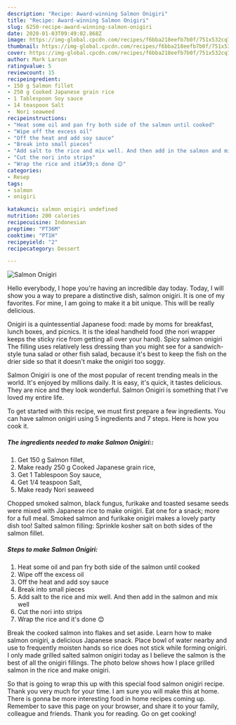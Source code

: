 ```yaml
---
description: "Recipe: Award-winning Salmon Onigiri"
title: "Recipe: Award-winning Salmon Onigiri"
slug: 6250-recipe-award-winning-salmon-onigiri
date: 2020-01-03T09:49:02.868Z
image: https://img-global.cpcdn.com/recipes/f6bba218eefb7b0f/751x532cq70/salmon-onigiri-recipe-main-photo.jpg
thumbnail: https://img-global.cpcdn.com/recipes/f6bba218eefb7b0f/751x532cq70/salmon-onigiri-recipe-main-photo.jpg
cover: https://img-global.cpcdn.com/recipes/f6bba218eefb7b0f/751x532cq70/salmon-onigiri-recipe-main-photo.jpg
author: Mark Larson
ratingvalue: 5
reviewcount: 15
recipeingredient:
- 150 g Salmon fillet
- 250 g Cooked Japanese grain rice
- 1 Tablespoon Soy sauce
- 14 teaspoon Salt
-  Nori seaweed
recipeinstructions:
- "Heat some oil and pan fry both side of the salmon until cooked"
- "Wipe off the excess oil"
- "Off the heat and add soy sauce"
- "Break into small pieces"
- "Add salt to the rice and mix well. And then add in the salmon and mix well"
- "Cut the nori into strips"
- "Wrap the rice and it&#39;s done 😊"
categories:
- Resep
tags:
- salmon
- onigiri

katakunci: salmon onigiri undefined
nutrition: 200 calories
recipecuisine: Indonesian
preptime: "PT36M"
cooktime: "PT1H"
recipeyield: "2"
recipecategory: Dessert

---
```



![Salmon Onigiri](https://img-global.cpcdn.com/recipes/f6bba218eefb7b0f/751x532cq70/salmon-onigiri-recipe-main-photo.jpg)

Hello everybody, I hope you're having an incredible day today. Today, I will show you a way to prepare a distinctive dish, salmon onigiri. It is one of my favorites. For mine, I am going to make it a bit unique. This will be really delicious.

Onigiri is a quintessential Japanese food: made by moms for breakfast, lunch boxes, and picnics. It is the ideal handheld food (the nori wrapper keeps the sticky rice from getting all over your hand). Spicy salmon onigiri The filling uses relatively less dressing than you might see for a sandwich-style tuna salad or other fish salad, because it&#39;s best to keep the fish on the drier side so that it doesn&#39;t make the onigiri too soggy.

Salmon Onigiri is one of the most popular of recent trending meals in the world. It's enjoyed by millions daily. It is easy, it's quick, it tastes delicious. They are nice and they look wonderful. Salmon Onigiri is something that I've loved my entire life.


To get started with this recipe, we must first prepare a few ingredients. You can have salmon onigiri using 5 ingredients and 7 steps. Here is how you cook it.

##### The ingredients needed to make Salmon Onigiri::

1. Get 150 g Salmon fillet,
1. Make ready 250 g Cooked Japanese grain rice,
1. Get 1 Tablespoon Soy sauce,
1. Get 1/4 teaspoon Salt,
1. Make ready  Nori seaweed


Chopped smoked salmon, black fungus, furikake and toasted sesame seeds were mixed with Japanese rice to make onigiri. Eat one for a snack; more for a full meal. Smoked salmon and furikake onigiri makes a lovely party dish too! Salted salmon filling: Sprinkle kosher salt on both sides of the salmon fillet. 

##### Steps to make Salmon Onigiri:

1. Heat some oil and pan fry both side of the salmon until cooked
1. Wipe off the excess oil
1. Off the heat and add soy sauce
1. Break into small pieces
1. Add salt to the rice and mix well. And then add in the salmon and mix well
1. Cut the nori into strips
1. Wrap the rice and it&#39;s done 😊


Break the cooked salmon into flakes and set aside. Learn how to make salmon onigiri, a delicious Japanese snack. Place bowl of water nearby and use to frequently moisten hands so rice does not stick while forming onigiri. I only made grilled salted salmon onigiri today as I believe the salmon is the best of all the onigiri fillings. The photo below shows how I place grilled salmon in the rice and make onigiri. 

So that is going to wrap this up with this special food salmon onigiri recipe. Thank you very much for your time. I am sure you will make this at home. There is gonna be more interesting food in home recipes coming up. Remember to save this page on your browser, and share it to your family, colleague and friends. Thank you for reading. Go on get cooking!
